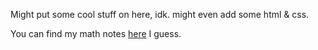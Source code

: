 Might put some cool stuff on here, idk. might even add some html & css.

You can find my math notes [here](https://c0de5mith.github.io/assets/math-notes/) I guess.
